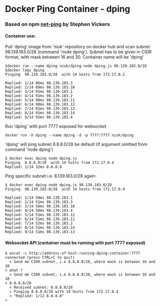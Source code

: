 # Docker Ping Container - dping
### Based on npm [net-ping](https://github.com/stephenwvickers/node-net-ping) by Stephen Vickers

#### Container use:
Pull 'dping' image from 'niuk' repository on docker hub and scan subnet 98.139.183.0/28 (command 'node dping').
Subnet has to be given in CIDR format, with mask between 16 and 30.
Container name will be 'dping'

```
$docker run --name dping niuk/dping node dping.js 98.139.183.0/28
$docker logs dping
Pinging  98.139.183.0/28  with 14 hosts from 172.17.0.2

Replied: 1/14 86ms 98.139.183.3
Replied: 2/14 89ms 98.139.183.10
Replied: 3/14 91ms 98.139.183.1
Replied: 4/14 91ms 98.139.183.2
Replied: 5/14 90ms 98.139.183.11
Replied: 6/14 90ms 98.139.183.12
Replied: 7/14 91ms 98.139.183.13
Replied: 8/14 91ms 98.139.183.14
Replied: 9/14 92ms 98.139.183.4

```

Run 'dping' with port 7777 exposed for websocket

```
docker run -h dping --name dping -d -p 7777:7777 niuk/dping
```

'dping' will ping subnet 8.8.8.0/28 be default (if argument omitted from command 'node dping')

```
$ docker exec dping node dping.js
Pinging  8.8.8.0/28  with 14 hosts from 172.17.0.4
Replied: 1/14 32ms 8.8.8.8
```

Ping specific subnet i.e. 8.139.183.0/28 again:

```
$ docker exec dping node dping.js 98.139.183.0/28
Pinging  98.139.183.0/28  with 14 hosts from 172.17.0.4

Replied: 1/14 50ms 98.139.183.1
Replied: 2/14 51ms 98.139.183.3
Replied: 3/14 50ms 98.139.183.10
Replied: 4/14 50ms 98.139.183.4
Replied: 5/14 51ms 98.139.183.12
Replied: 6/14 51ms 98.139.183.11
Replied: 7/14 52ms 98.139.183.2
Replied: 8/14 51ms 98.139.183.14
Replied: 9/14 51ms 98.139.183.13
```

#### Websocket API (container must be running with port 7777 exposed)
```
$ wscat -c http://address-of-host-running-dping-container:7777
connected (press CTRL+C to quit)
  < Send me CIDR subnet, i.e 8.8.8.0/28, where mask is between 16 and 30 
> what ?
  < Send me CIDR subnet, i.e 8.8.8.0/28, where mask is between 16 and 30 
> 8.8.8.0/28
  < Received subnet: 8.8.8.0/28
  < Pinging 8.8.8.0/28 with 14 hosts from 172.17.0.4
  < "Replied: 1/12 8.8.8.8"
> 
```
